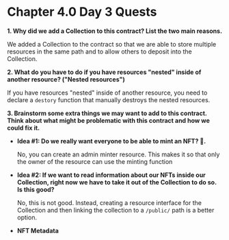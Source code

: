 # Chapter 4.0 Day 3 Quests

**1. Why did we add a Collection to this contract? List the two main reasons.** 

We added a Collection to the contract so that we are able to store multiple resources in the same path and to allow others to deposit into the Collection.

**2. What do you have to do if you have resources "nested" inside of another resource? ("Nested resources")**

If you have resources "nested" inside of another resource, you need to declare a `destory` function that manually destroys the nested resources. 

**3. Brainstorm some extra things we may want to add to this contract. Think about what might be problematic with this contract and how we could fix it.**

  * **Idea #1: Do we really want everyone to be able to mint an NFT? 🤔.**

    No, you can create an admin minter resource. This makes it so that only the owner of the resource can use the minting function

  * **Idea #2: If we want to read information about our NFTs inside our Collection, right now we have to take it out of the Collection to do so. Is this good?**
  
    No, this is not good. Instead, creating a resource interface for the Collection and then linking the collection to a `/public/` path is a better option. 

  * **NFT Metadata**
